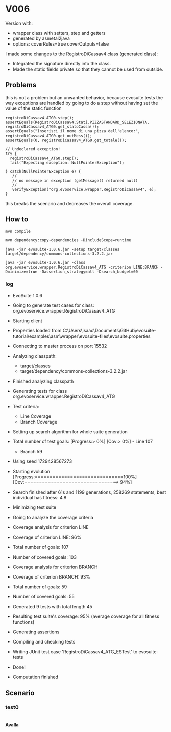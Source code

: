 # V006

Version with:
- wrapper class with setters, step and getters
- generated by asmetal2java
- options: coverRules=true coverOutputs=false

I made some changes to the RegistroDiCassav4 class (generated class):
- Integrated the signature directly into the class.
- Made the static fields private so that they cannot be used from outside.

## Problems

this is not a problem but an unwanted behavior, because evosuite tests the way exceptions are 
handled by going to do a step without having set the value of the static function

```shell
registroDiCassav4_ATG0.step();
assertEquals(RegistroDiCassav4.Stati.PIZZASTANDARD_SELEZIONATA, registroDiCassav4_ATG0.get_statoCassa());
assertEquals("Inserisci il nome di una pizza dell'elenco:", registroDiCassav4_ATG0.get_outMess());
assertEquals(0, registroDiCassav4_ATG0.get_totale());

// Undeclared exception!
try { 
  registroDiCassav4_ATG0.step();
  fail("Expecting exception: NullPointerException");

} catch(NullPointerException e) {
   //
   // no message in exception (getMessage() returned null)
   //
   verifyException("org.evoservice.wrapper.RegistroDiCassav4", e);
}
```

this breaks the scenario and decreases the overall coverage.

## How to
```shell
mvn compile
```
```shell
mvn dependency:copy-dependencies -DincludeScope=runtime
```
```shell
java -jar evosuite-1.0.6.jar -setup target/classes target/dependency/commons-collections-3.2.2.jar
```
```shell
java -jar evosuite-1.0.6.jar -class org.evoservice.wrapper.RegistroDiCassav4_ATG -criterion LINE:BRANCH -Dminimize=true -Dassertion_strategy=all -Dsearch_budget=60
```

### log
* EvoSuite 1.0.6
* Going to generate test cases for class: org.evoservice.wrapper.RegistroDiCassav4_ATG
* Starting client
* Properties loaded from C:\Users\isaac\Documents\GitHub\evosuite-tutorial\examples\asm\wrapper\evosuite-files\evosuite.properties
* Connecting to master process on port 15532
* Analyzing classpath:
  - target/classes
  - target/dependency/commons-collections-3.2.2.jar
* Finished analyzing classpath
* Generating tests for class org.evoservice.wrapper.RegistroDiCassav4_ATG
* Test criteria:
  - Line Coverage
  - Branch Coverage
* Setting up search algorithm for whole suite generation
* Total number of test goals:
  [Progress:>                             0%] [Cov:>                                  0%]  - Line 107
  - Branch 59
* Using seed 1729428567273
* Starting evolution
  [Progress:==============================100%] [Cov:================================>  94%]
* Search finished after 61s and 1199 generations, 258269 statements, best individual has fitness: 4.8
* Minimizing test suite
* Going to analyze the coverage criteria
* Coverage analysis for criterion LINE
* Coverage of criterion LINE: 96%
* Total number of goals: 107
* Number of covered goals: 103
* Coverage analysis for criterion BRANCH
* Coverage of criterion BRANCH: 93%
* Total number of goals: 59
* Number of covered goals: 55
* Generated 9 tests with total length 45
* Resulting test suite's coverage: 95% (average coverage for all fitness functions)
* Generating assertions
* Compiling and checking tests
* Writing JUnit test case 'RegistroDiCassav4_ATG_ESTest' to evosuite-tests
* Done!

* Computation finished

## Scenario
### test0
```
```
#### Avalla
```
```
